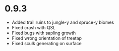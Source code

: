 # 0.9.3

- Added trail ruins to jungle-y and spruce-y biomes
- Fixed crash with QSL
- Fixed bugs with sapling growth
- Fixed wrong orientation of treetap
- Fixed sculk generating on surface